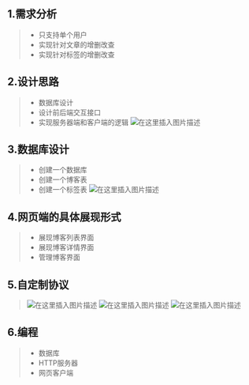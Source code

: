 ﻿## 1.需求分析

> - 只支持单个用户
> - 实现针对文章的增删改查
> - 实现针对标签的增删改查
## 2.设计思路
> - 数据库设计
> - 设计前后端交互接口
> - 实现服务器端和客户端的逻辑
> ![在这里插入图片描述](https://img-blog.csdnimg.cn/20190803104627191.png)
## 3.数据库设计
> - 创建一个数据库
> - 创建一个博客表
> - 创建一个标签表
> ![在这里插入图片描述](https://img-blog.csdnimg.cn/20190803104536636.png?x-oss-process=image/watermark,type_ZmFuZ3poZW5naGVpdGk,shadow_10,text_aHR0cHM6Ly9ibG9nLmNzZG4ubmV0L2g1OTMyNDU2MzE=,size_16,color_FFFFFF,t_70)
## 4.网页端的具体展现形式
> - 展现博客列表界面
> - 展现博客详情界面
> - 管理博客界面
## 5.自定制协议
> ![在这里插入图片描述](https://img-blog.csdnimg.cn/20190803105309170.png?x-oss-process=image/watermark,type_ZmFuZ3poZW5naGVpdGk,shadow_10,text_aHR0cHM6Ly9ibG9nLmNzZG4ubmV0L2g1OTMyNDU2MzE=,size_16,color_FFFFFF,t_70)
> ![在这里插入图片描述](https://img-blog.csdnimg.cn/20190803105326310.png?x-oss-process=image/watermark,type_ZmFuZ3poZW5naGVpdGk,shadow_10,text_aHR0cHM6Ly9ibG9nLmNzZG4ubmV0L2g1OTMyNDU2MzE=,size_16,color_FFFFFF,t_70)
> ![在这里插入图片描述](https://img-blog.csdnimg.cn/20190803105342162.png?x-oss-process=image/watermark,type_ZmFuZ3poZW5naGVpdGk,shadow_10,text_aHR0cHM6Ly9ibG9nLmNzZG4ubmV0L2g1OTMyNDU2MzE=,size_16,color_FFFFFF,t_70)
## 6.编程
> - 数据库
> - HTTP服务器
> - 网页客户端

